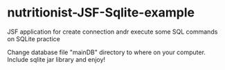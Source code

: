 # nutritionist-JSF-Sqlite-example
JSF application for create connection andr execute some SQL commands on SQLite practice



Change database file "mainDB" directory to where on your computer. Include sqlite jar library and enjoy!
